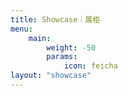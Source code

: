 ```yaml
---
title: Showcase｜展柜
menu:
    main: 
        weight: -50
        params:
            icon: feicha
layout: "showcase"
---
```

